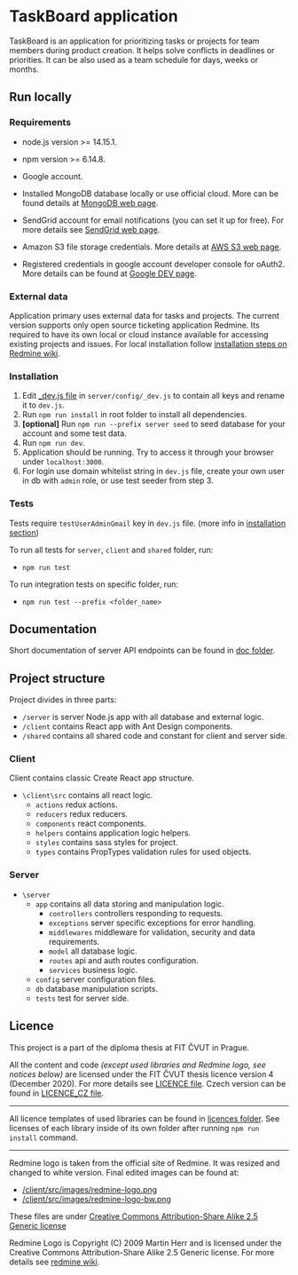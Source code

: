 # TaskBoard application
TaskBoard is an application for prioritizing tasks or projects for team members during product creation.
It helps solve conflicts in deadlines or priorities. It can be also used as a team schedule for days,
weeks or months.

## Run locally
### Requirements

- node.js version >= 14.15.1.
- npm version >= 6.14.8. 


- Google account.
- Installed MongoDB database locally or use official cloud. More can be found details at [MongoDB web page](https://www.mongodb.com/).
- SendGrid account  for email notifications (you can set it up for free). For more details see [SendGrid web page](https://sendgrid.com/).
- Amazon S3 file storage credentials. More details at [AWS S3 web page](https://aws.amazon.com/s3/).
- Registered credentials in google account developer console for oAuth2. More details can be found at [Google DEV page](https://console.cloud.google.com/apis/credentials/oauthclient).

### External data
Application primary uses external data for tasks and projects. The current version supports only
open source ticketing application Redmine. Its required to have its own local or cloud instance 
available for accessing existing projects and issues. For local installation follow [installation steps on Redmine wiki](https://www.redmine.org/projects/redmine/wiki/redmineinstall). 

### Installation
1. Edit [_dev.js file](server/config/_dev.js) in `server/config/_dev.js` to contain all keys and rename it to `dev.js`.
2. Run `npm run install` in root folder to install all dependencies.
3.  **[optional]** Run `npm run --prefix server seed` to seed database for your account and some test data.
4. Run `npm run dev`.
5. Application should be running. Try to access it through your browser under `localhost:3000`.
6. For login use domain whitelist string in `dev.js` file, create your own user in db with `admin` role, 
or use test seeder from step 3.
 
### Tests
Tests require  `testUserAdminGmail` key in `dev.js` file. (more info in [installation section](#installation))

To run all tests for `server`, `client` and `shared` folder, run: 

- ```npm run test```

To run integration tests on specific folder, run: 

- `npm run test --prefix <folder_name>`

## Documentation
Short documentation of server API endpoints can be found in [doc folder](doc/README.md).

## Project structure
Project divides in three parts:
- `/server` is server Node.js app with all database and external logic.
- `/client` contains React app with Ant Design components.
- `/shared` contains all shared code and constant for client and server side.

### Client
Client contains classic Create React app structure. 

- `\client\src` contains all react logic.
    - `actions` redux actions.
    - `reducers` redux reducers.
    - `components` react components.
    - `helpers` contains application logic helpers.
    - `styles` contains sass styles for project.
    - `types` contains PropTypes validation rules for used objects.

### Server
- `\server`
    - `app` contains all data storing and manipulation logic.
        - `controllers` controllers responding to requests.
        - `exceptions` server specific exceptions for error handling.
        - `middlewares` middleware for validation, security and data requirements.
        - `model` all database logic.
        - `routes` api and auth routes configuration.
        - `services` business logic.  
    - `config` server configuration files.
    - `db` database manipulation scripts.  
    - `tests` test for server side.  

## Licence
This project is a part of the diploma thesis at FIT ČVUT in Prague.


All the content and code *(except used libraries and Redmine logo, see notices below)*
 are licensed under the FIT ČVUT thesis licence version 4 (December 2020). 
For more details see [LICENCE file](LICENCE.md). Czech version can be found in [LICENCE_CZ file](LICENCE.md).
 
---
 
All licence templates of used libraries can be found in [licences folder](licences). 
See licenses of each library inside of its own folder after running `npm run install` command.

---

Redmine logo is taken from the official site of Redmine. It was resized and changed to white version.
Final edited images can be found at:
- [/client/src/images/redmine-logo.png](/client/src/images/redmine-logo.png)
- [/client/src/images/redmine-logo-bw.png](/client/src/images/redmine-logo-bw.png)

These files are under [Creative Commons Attribution-Share Alike 2.5 Generic license](https://creativecommons.org/licenses/by-sa/2.5)  

Redmine Logo is Copyright (C) 2009 Martin Herr and is licensed under the Creative Commons Attribution-Share Alike 2.5 Generic license.
For more details see [redmine wiki](https://www.redmine.org/projects/redmine/wiki/logo).

